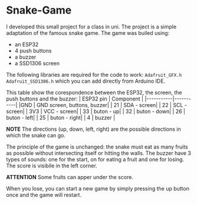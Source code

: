 # Snake-Game

I developed this small project for a class in uni. The project is a simple adaptation of the famous snake game. 
The game was builed using:
* an ESP32
* 4 push buttons
* a buzzer
* a SSD1306 screen
  
The following libraries are required for the code to work:
 ` Adafruit_GFX.h `
 ` Adafruit_SSD1306.h `
which you can add directly from Arduino IDE.

This table show the corespondence between the ESP32, the screen, the push buttons and the buzzer:
| ESP32 pin | Component |
|-----------|-----------|
|GND | GND screen, buttons, buzzer|
| 21 | SDA - screen|
| 22 | SCL - screen|
| 3V3 | VCC - screen|
| 33 | buton - up| 
| 32 | buton - down|
| 26 | buton - left|
| 25 | buton - right|
| 4 | buzzer |

**NOTE** The directions (up, down, left, right) are the possible directions in which the snake can go.

The principle of the game is unchanged: the snake must eat as many fruits as possible without intersecting itself or hitting the walls.
The buzzer have 3 types of sounds: one for the start, on for eating a fruit and one for losing. The score is visibile in the left corner. 

**ATTENTION** Some fruits can apper under the score.

When you lose, you can start a new game by simply pressing the up button once and the game will restart. 




